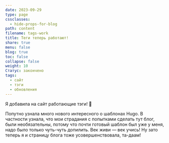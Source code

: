 ```yaml
---
date: 2023-09-29
type: page
cssclasses:
  - hide-props-for-blog
path: content
filename: tags-work
title: Теги теперь работают!
share: true
menu: false
blog: true
toc: false
collapse: false
weight: 10
Статус: закончено
tags:
  - сайт
  - тэги
  - обновления
---
```


Я добавила на сайт работающие тэги! 🥳

Попутно узнала много нового интересного о шаблонах Hugo. В частности узнала, что мои страдания с попытками сделать тут блог, были необязательны, потому что почти готовый шаблон был уже у меня, надо было только чуть-чуть допилить. Век живи — век учись! Ну зато теперь я и страницу блога тоже усовершенствовала, та-даам!